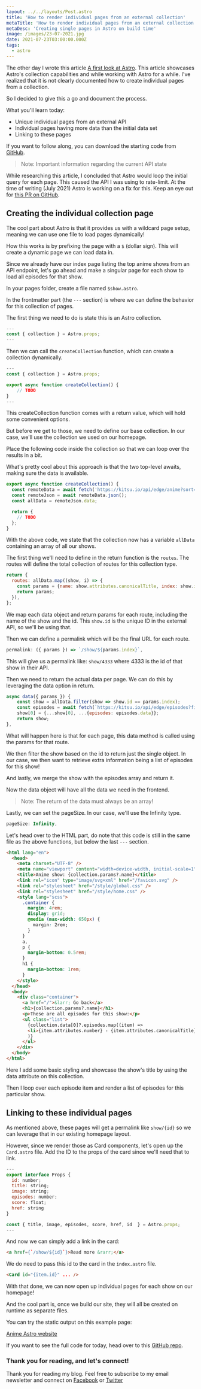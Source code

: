 ```yaml
---
layout: ../../layouts/Post.astro
title: 'How to render individual pages from an external collection'
metaTitle: 'How to render individual pages from an external collection'
metaDesc: 'Creating single pages in Astro on build time'
image: /images/23-07-2021.jpg
date: 2021-07-23T03:00:00.000Z
tags:
  - astro
---
```


The other day I wrote this article [A first look at Astro](https://daily-dev-tips.com/posts/a-first-look-at-astra-astronomical-results/).
This article showcases Astro's collection capabilities and while working with Astro for a while.
I've realized that it is not clearly documented how to create individual pages from a collection.

So I decided to give this a go and document the process.

What you'll learn today:

- Unique individual pages from an external API
- Individual pages having more data than the initial data set
- Linking to these pages

If you want to follow along, you can download the starting code from [GitHub](https://github.com/rebelchris/astro-anime).

> Note: Important information regarding the current API state

While researching this article, I concluded that Astro would loop the initial query for each page. This caused the API I was using to rate-limit.
At the time of writing (July 2021) Astro is working on a fix for this.
Keep an eye out for [this PR on GitHub](https://github.com/snowpackjs/astro/pull/703).

## Creating the individual collection page

The cool part about Astro is that it provides us with a wildcard page setup, meaning we can use one file to load pages dynamically!

How this works is by prefixing the page with a `$` (dollar sign).
This will create a dynamic page we can load data in.

Since we already have our index page listing the top anime shows from an API endpoint, let's go ahead and make a singular page for each show to load all episodes for that show.

In your pages folder, create a file named `$show.astro`.

In the frontmatter part (the `---` section) is where we can define the behavior for this collection of pages.

The first thing we need to do is state this is an Astro collection.

```js
---
const { collection } = Astro.props;
---
```

Then we can call the `createCollection` function, which can create a collection dynamically.

```js
---
const { collection } = Astro.props;

export async function createCollection() {
	// TODO
}
---
```

This createCollection function comes with a return value, which will hold some convenient options.

But before we get to those, we need to define our base collection. In our case, we'll use the collection we used on our homepage.

Place the following code inside the collection so that we can loop over the results in a bit.

What's pretty cool about this approach is that the two top-level awaits, making sure the data is available.

```js
export async function createCollection() {
  const remoteData = await fetch('https://kitsu.io/api/edge/anime?sort=-averageRating');
  const remoteJson = await remoteData.json();
  const allData = remoteJson.data;

  return {
    // TODO
  };
}
```

With the above code, we state that the collection now has a variable `allData` containing an array of all our shows.

The first thing we'll need to define in the return function is the `routes`. The routes will define the total collection of routes for this collection type.

```js
return {
  routes: allData.map((show, i) => {
    const params = {name: show.attributes.canonicalTitle, index: show.id};
    return params;
  }),
};
```

We map each data object and return params for each route, including the name of the show and the id. This `show.id` is the unique ID in the external API, so we'll be using that.

Then we can define a permalink which will be the final URL for each route.

```js
permalink: ({ params }) => `/show/${params.index}`,
```

This will give us a permalink like: `show/4333` where 4333 is the id of that show in their API.

Then we need to return the actual data per page. We can do this by leveraging the data option in return.

```js
async data({ params }) {
	const show = allData.filter(show => show.id == params.index);
	const episodes = await fetch(`https://kitsu.io/api/edge/episodes?filter[mediaId]=${params.index}}`).then(response => response.json());
	show[0] = {...show[0], ...{episodes: episodes.data}};
	return show;
},
```

What will happen here is that for each page, this data method is called using the params for that route.

We then filter the show based on the id to return just the single object.
In our case, we then want to retrieve extra information being a list of episodes for this show!

And lastly, we merge the show with the episodes array and return it.

Now the data object will have all the data we need in the frontend.

> Note: The return of the data must always be an array!

Lastly, we can set the pageSize. In our case, we'll use the Infinity type.

```js
pageSize: Infinity,
```

Let's head over to the HTML part, do note that this code is still in the same file as the above functions, but below the last `---` section.

```html
<html lang="en">
  <head>
    <meta charset="UTF-8" />
    <meta name="viewport" content="width=device-width, initial-scale=1" />
    <title>Anime show: {collection.params?.name}</title>
    <link rel="icon" type="image/svg+xml" href="/favicon.svg" />
    <link rel="stylesheet" href="/style/global.css" />
    <link rel="stylesheet" href="/style/home.css" />
    <style lang="scss">
      .container {
        margin: 4rem;
        display: grid;
        @media (max-width: 650px) {
          margin: 2rem;
        }
      }
      a,
      p {
        margin-bottom: 0.5rem;
      }
      h1 {
        margin-bottom: 1rem;
      }
    </style>
  </head>
  <body>
    <div class="container">
      <a href="/">&larr; Go back</a>
      <h1>{collection.params?.name}</h1>
      <p>These are all episodes for this show:</p>
      <ul class="list">
        {collection.data[0]?.episodes.map((item) =>
        <li>{item.attributes.number} - {item.attributes.canonicalTitle}</li>
        )}
      </ul>
    </div>
  </body>
</html>
```

Here I add some basic styling and showcase the show's title by using the data attribute on this collection.

Then I loop over each episode item and render a list of episodes for this particular show.

## Linking to these individual pages

As mentioned above, these pages will get a permalink like `show/{id}` so we can leverage that in our existing homepage layout.

However, since we render those as Card components, let's open up the `Card.astro` file. Add the ID to the props of the card since we'll need that to link.

```js
---
export interface Props {
  id: number;
  title: string;
  image: string;
  episodes: number;
  score: float;
  href: string
}

const { title, image, episodes, score, href, id  } = Astro.props;
---
```

And now we can simply add a link in the card:

```html
<a href={`/show/${id}`}>Read more &rarr;</a>
```

We do need to pass this id to the card in the `index.astro` file.

```html
<Card id="{item.id}" ... />
```

With that done, we can now open up individual pages for each show on our homepage!

And the cool part is, once we build our site, they will all be created on runtime as separate files.

You can try the static output on this example page:

[Anime Astro website](https://festive-goldwasser-c91db7.netlify.app/)

If you want to see the full code for today, head over to this [GitHub repo](https://github.com/rebelchris/astro-anime/tree/single-collection-pages).

### Thank you for reading, and let's connect!

Thank you for reading my blog. Feel free to subscribe to my email newsletter and connect on [Facebook](https://www.facebook.com/DailyDevTipsBlog) or [Twitter](https://twitter.com/DailyDevTips1)
